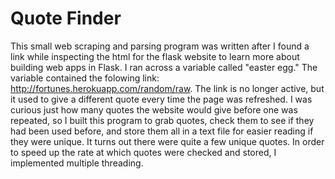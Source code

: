 # Quote Finder
 
This small web scraping and parsing program was written after I found a link while inspecting the html for the flask website to learn more about building web apps in Flask. I ran across a variable called "easter egg." The variable contained the folowing link: http://fortunes.herokuapp.com/random/raw. The link is no longer active, but it used to give a different quote every time the page was refreshed. I was curious just how many quotes the website would give before one was repeated, so I built this program to grab quotes, check them to see if they had been used before, and store them all in a text file for easier reading if they were unique. It turns out there were quite a few unique quotes. In order to speed up the rate at which quotes were checked and stored, I implemented multiple threading. 
